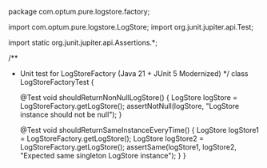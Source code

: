 package com.optum.pure.logstore.factory;

import com.optum.pure.logstore.LogStore;
import org.junit.jupiter.api.Test;

import static org.junit.jupiter.api.Assertions.*;

/**
 * Unit test for LogStoreFactory (Java 21 + JUnit 5 Modernized)
 */
class LogStoreFactoryTest {

    @Test
    void shouldReturnNonNullLogStore() {
        LogStore logStore = LogStoreFactory.getLogStore();
        assertNotNull(logStore, "LogStore instance should not be null");
    }

    @Test
    void shouldReturnSameInstanceEveryTime() {
        LogStore logStore1 = LogStoreFactory.getLogStore();
        LogStore logStore2 = LogStoreFactory.getLogStore();
        assertSame(logStore1, logStore2, "Expected same singleton LogStore instance");
    }
}
